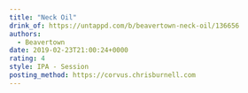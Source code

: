 ```yaml
---
title: "Neck Oil"
drink_of: https://untappd.com/b/beavertown-neck-oil/136656
authors:
  - Beavertown
date: 2019-02-23T21:00:24+0000
rating: 4
style: IPA - Session
posting_method: https://corvus.chrisburnell.com
---
```

